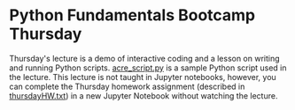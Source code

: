 # Python Fundamentals Bootcamp Thursday

Thursday's lecture is a demo of interactive coding and a lesson on writing and running Python scripts. [acre_script.py](https://github.com/aGitHasNoName/pythonBootcampThursday/blob/master/acre_script.py) is a sample Python script used in the lecture. This lecture is not taught in Jupyter notebooks, however, you can complete the Thursday homework assignment (described in [thursdayHW.txt](https://github.com/aGitHasNoName/pythonBootcampThursday/blob/master/thursdayHW.txt)) in a new Jupyter Notebook without watching the lecture. 
